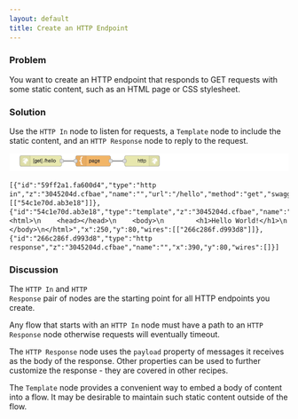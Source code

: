 ```yaml
---
layout: default
title: Create an HTTP Endpoint
---
```


### Problem

You want to create an HTTP endpoint that responds to GET requests with some static
content, such as an HTML page or CSS stylesheet.

### Solution

Use the <code class="node">HTTP In</code> node to listen for requests, a
<code class="node">Template</code> node to include the static content, and an
<code class="node">HTTP Response</code> node to reply to the request.

![](/images/http/http-flow-001.png)

    [{"id":"59ff2a1.fa600d4","type":"http in","z":"3045204d.cfbae","name":"","url":"/hello","method":"get","swaggerDoc":"","x":100,"y":80,"wires":[["54c1e70d.ab3e18"]]},{"id":"54c1e70d.ab3e18","type":"template","z":"3045204d.cfbae","name":"page","field":"payload","fieldType":"msg","format":"handlebars","syntax":"mustache","template":"<html>\n    <head></head>\n    <body>\n        <h1>Hello World!</h1>\n    </body>\n</html>","x":250,"y":80,"wires":[["266c286f.d993d8"]]},{"id":"266c286f.d993d8","type":"http response","z":"3045204d.cfbae","name":"","x":390,"y":80,"wires":[]}]

### Discussion

The <code class="node">HTTP In</code> and <code class="node">HTTP Response</code>
pair of nodes are the starting point for all HTTP endpoints you create.

Any flow that starts with an <code class="node">HTTP In</code> node must have a
path to an <code class="node">HTTP Response</code> node otherwise requests will
eventually timeout.

The <code class="node">HTTP Response</code> node uses the `payload` property of
messages it receives as the body of the response. Other properties can be used to
further customize the response - they are covered in other recipes.

The <code class="node">Template</code> node provides a convenient way to embed
a body of content into a flow. It may be desirable to maintain such static content
outside of the flow.
